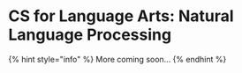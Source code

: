 # CS for Language Arts: Natural Language Processing

{% hint style="info" %}
More coming soon...
{% endhint %}

